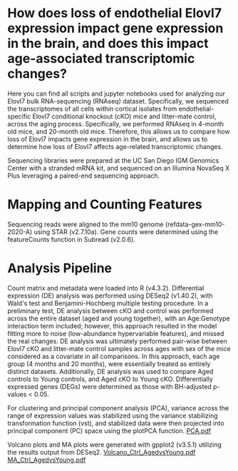 # How does loss of endothelial Elovl7 expression impact gene expression in the brain, and does this impact age-associated transcriptomic changes?
Here you can find all scripts and jupyter notebooks used for analyzing our Elovl7 bulk RNA-sequencing (RNAseq) dataset. Specifically, we sequenced the transcriptomes of all cells within cortical isolates from endothelial-specific Elovl7 conditional knockout (cKO) mice and litter-mate control, across the aging process. Specifically, we performed RNAseq in 4-month old mice, and 20-month old mice. Therefore, this allows us to compare how loss of Elovl7 impacts gene expression in the brain, and allows us to determine how loss of Elovl7 affects age-related transcriptomic changes.

Sequencing libraries were prepared at the UC San Diego IGM Genomics Center with a stranded mRNA kit, and sequenced on an Illumina NovaSeq X Plus leveraging a paired-end sequencing approach. 

# Mapping and Counting Features
Sequencing reads were aligned to the mm10 genome (refdata-gex-mm10-2020-A) using STAR (v2.7.10a). Gene counts were determined using the featureCounts function in Subread (v2.0.6).

# Analysis Pipeline 
Count matrix and metadata were loaded into R (v4.3.2). Differential expression (DE) analysis was performed using DESeq2 (v1.40.2), with Wald's test and Benjamini-Hochberg multiple testing procedure. In a preliminary test, DE analysis between cKO and control was performed across the entire dataset (aged and young together), with an Age:Genotype interaction term included; however, this approach resulted in the model fitting more to noise (low-abundance hypervariable features), and missed the real changes. DE analysis was ultimately performed pair-wise between Elovl7 cKO and litter-mate control samples across ages with sex of the mice considered as a covariate in all comparisons. In this approach, each age group (4 months and 20 months), were essentially treated as entirely distinct datasets. Additionally, DE analysis was used to compare Aged controls to Young controls, and Aged cKO to Young cKO. Differentially expressed genes (DEGs) were determined as those with BH-adjusted p-values < 0.05.    

For clustering and principal component analysis (PCA), variance across the range of expression values was stabilized using the variance stabilizing transformation function (vst), and stabilized data were then projected into principal component (PC) space using the plotPCA function. 
[PCA.pdf](https://github.com/user-attachments/files/21025935/PCA.pdf)

Volcano plots and MA plots were generated with gpplot2 (v3.5.1) utilizing the results output from DESeq2.
[Volcano_Ctrl_AgedvsYoung.pdf](https://github.com/user-attachments/files/21025940/Volcano_Ctrl_AgedvsYoung.pdf)
[MA_Ctrl_AgedvsYoung.pdf](https://github.com/user-attachments/files/21025943/MA_Ctrl_AgedvsYoung.pdf)
